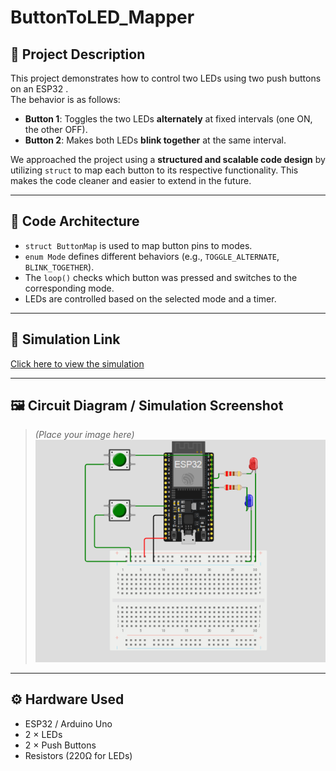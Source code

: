 # ButtonToLED_Mapper
## 🔧 Project Description
This project demonstrates how to control two LEDs using two push buttons on an ESP32 .  
The behavior is as follows:

- **Button 1**: Toggles the two LEDs **alternately** at fixed intervals (one ON, the other OFF).
- **Button 2**: Makes both LEDs **blink together** at the same interval.

We approached the project using a **structured and scalable code design** by utilizing `struct` to map each button to its respective functionality. This makes the code cleaner and easier to extend in the future.

---

## 🧠 Code Architecture
- `struct ButtonMap` is used to map button pins to modes.
- `enum Mode` defines different behaviors (e.g., `TOGGLE_ALTERNATE`, `BLINK_TOGETHER`).
- The `loop()` checks which button was pressed and switches to the corresponding mode.
- LEDs are controlled based on the selected mode and a timer.

---

## 🔗 Simulation Link
[Click here to view the simulation](https://wokwi.com/projects/437702487176433665)

---

## 🖼️ Circuit Diagram / Simulation Screenshot
> *(Place your image here)*  
![Simulation](simulation2.png)

---

## ⚙️ Hardware Used
- ESP32 / Arduino Uno
- 2 × LEDs
- 2 × Push Buttons
- Resistors (220Ω for LEDs)
